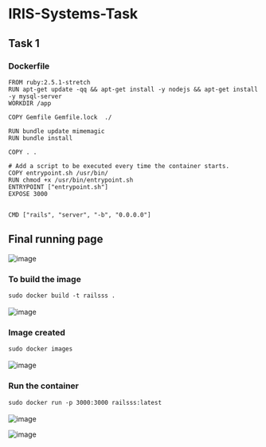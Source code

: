 # IRIS-Systems-Task

## Task 1 
### Dockerfile 
```
FROM ruby:2.5.1-stretch
RUN apt-get update -qq && apt-get install -y nodejs && apt-get install -y mysql-server
WORKDIR /app
 
COPY Gemfile Gemfile.lock  ./

RUN bundle update mimemagic
RUN bundle install 
 
COPY . .  
 
# Add a script to be executed every time the container starts.
COPY entrypoint.sh /usr/bin/
RUN chmod +x /usr/bin/entrypoint.sh
ENTRYPOINT ["entrypoint.sh"]
EXPOSE 3000


CMD ["rails", "server", "-b", "0.0.0.0"]
```
## Final running page
![image](https://user-images.githubusercontent.com/74676945/172048060-fbca1101-b821-4763-b068-2dc6e51312c7.png)

### To build the image 

`` sudo docker build -t railsss . `` <br><br>
![image](https://user-images.githubusercontent.com/74676945/172047690-c939f549-257d-4bac-84f3-37ca4eca564a.png) 


### Image created 
```sudo docker images``` <br> <br>
![image](https://user-images.githubusercontent.com/74676945/172047790-bfc02e59-c4ea-4be2-aa95-7bab498bb7e2.png)


### Run the container 
``sudo docker run -p 3000:3000 railsss:latest`` <br> <br>
![image](https://user-images.githubusercontent.com/74676945/172047983-5375a258-d9cd-4007-ac7a-5d40f781ab35.png)

![image](https://user-images.githubusercontent.com/74676945/172047993-17338841-4d62-4f7c-ab85-c42269375a94.png)


